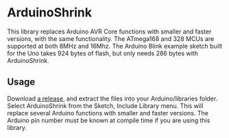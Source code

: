# ArduinoShrink
This library replaces Arduino AVR Core functions with smaller and faster versions, with the same functionality. The ATmega168 and 328 MCUs are supported at both 8MHz and 16Mhz.
The Arduino Blink example sketch built for the Uno takes 924 bytes of flash, but only needs 286 bytes with ArduinoShrink.

## Usage
Download [a release](https://github.com/nerdralph/ArduinoShrink/releases), and extract the files into your Arduino/libraries folder.  Select ArduinoShrink from the Sketch, Include Library menu.  This will replace several Arduino functions with smaller and faster versions.  The Arduino pin number must be known at compile time if you are using this library.

